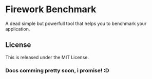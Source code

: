 # Firework Benchmark

A dead simple but powerfull tool that helps you to benchmark your application.

## License

This is released under the MIT License.

### Docs comming pretty soon, i promise! :D
